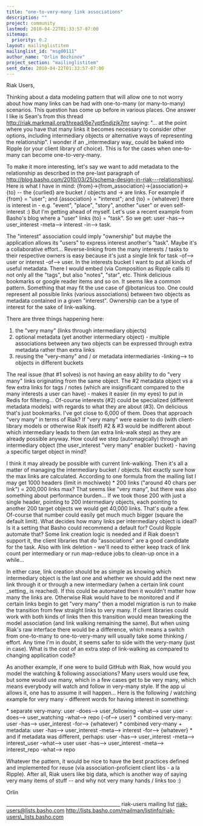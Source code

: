 ```yaml
---
title: "one-to-very-many link associations"
description: ""
project: community
lastmod: 2010-04-22T01:33:57-07:00
sitemap:
  priority: 0.2
layout: mailinglistitem
mailinglist_id: "msg00111"
author_name: "Orlin Bozhinov"
project_section: "mailinglistitem"
sent_date: 2010-04-22T01:33:57-07:00
---
```




Riak Users,

Thinking about a data modeling pattern that will allow one to not worry 
about how many links can be had with one-to-many (or many-to-many) 
scenarios. This question has come up before in various places. One 
answer I like is Sean's from this thread 
http://riak.markmail.org/thread/6e7ypt5ndjzjk7mr saying: "... at the 
point where you have that many links it becomes necessary to consider 
other options, including intermediary objects or alternative ways of 
representing the relationship". I wonder if an \_intermediary way\_ could 
be baked into Ripple (or your client library of choice). This is for 
the cases when one-to-many can become one-to-very-many.


To make it more interesting, let's say we want to add metadata to the 
relationship as described in the pre-last paragraph of 
http://blog.basho.com/2010/03/25/schema-design-in-riak---relationships/. Here 
is what I have in mind: {from}->{from\_association}->{association}->{to} 
-- the {curlied} are bucket / objects and -> are links. For example if 
{from} = "user"; and {association} = "interest"; and {to} = {whatever} 
there is interest in - e.g. "event", "place", "story", another "user" or 
even self-interest :) But I'm getting ahead of myself. Let's use a 
recent example from Basho's blog where a "user" links {to} = "task". So 
we get: user -has--> user\_interest -meta--> interest -in--> task.


The "interest" association could imply "ownership" but maybe the 
application allows its "users" to express interest another's "task". 
Maybe it's a collaborative effort... Reverse-linking from the many 
interests / tasks to their respective owners is easy because it's just a 
single link for task -of--> user or interest -of--> user. In the 
interests bucket I want to put all kinds of useful metadata. There I 
would embed (via Composition as Ripple calls it) not only all the 
"tags", but also "notes", "star", etc. Think delicious bookmarks or 
google reader items and so on. It seems like a common pattern. 
Something that may fit the use case of @botanicus too. One could 
represent all possible links (various associations) between two objects 
as metadata contained in a given "interest". Ownership can be a type of 
interest for the sake of link-walking.


There are three things happening here:
1. the "very many" (links through intermediary objects)
2. optional metadata (yet another intermediary object) - multiple 
associations between any two objects can be expressed through extra 
metadata rather than extra links
3. reusing the "very-many" and / or metadata intermediaries -linking--> 
to objects in different buckets


The real issue (that #1 solves) is not having an easy ability to do 
"very many" links originating from the same object. The #2 metadata 
object vs a few extra links for tags / notes (which are insignificant 
compared to the many interests a user can have) - makes it easier (in my 
eyes) to put in Redis for filtering... Of-course interests (#2) could 
be specialized (different metadata models) with regards to what they are 
about (#3). On delicious that's just bookmarks. I've got close to 
6,000 of them. Does that approach "very many" in terms of Riak? If 
"very many" were easier to do (with client-library models or otherwise 
Riak itself) #2 & #3 would be indifferent about which intermediary leads 
to them (an extra link-walk step) as they are already possible anyway. 
How could we step (automagically) through an intermediary object (the 
user\_interest "very many" enabler bucket) - having a specific target 
object in mind?


I think it may already be possible with current link-walking. Then it's 
all a matter of managing the intermediary bucket / objects. Not exactly 
sure how the max links are calculated. According to one formula from 
the mailing list I may get 1000 headers (limit in mochiweb) \* 200 links 
("around 40 chars per link") = 200,000 links max? That seems like "very 
many", but there was also something about performance burden... If we 
took those 200 with just a single header, pointing to 200 intermediary 
objects, each pointing to another 200 target objects we would get 40,000 
links. That's quite a few. Of-course that number could easily get much 
much bigger (square the default limit). What decides how many links per 
intermediary object is ideal? Is it a setting that Basho could 
recommend a default for? Could Ripple automate that? Some link 
creation logic is needed and if Riak doesn't support it, the client 
libraries that do "associations" are a good candidate for the task. 
Also with link deletion - we'll need to either keep track of link count 
per intermediary or run map-reduce jobs to clean-up once in a while...


In either case, link creation should be as simple as knowing which 
intermediary object is the last one and whether we should add the next 
new link through it or through a new intermediary (when a certain link 
count \_setting\_ is reached). If this could be automated then it 
wouldn't matter how many the links are. Otherwise Riak would have to be 
monitored and if certain links begin to get "very many" then a model 
migration is run to make the transition from few straight links to very 
many. If client libraries could work with both kinds of links then this 
transition would mean tweaking the model association (and link walking 
remaining the same). But when using Riak's raw interface there would be 
a difference, which means a switch from one-to-many to one-to-very-many 
will usually take some thinking / effort. Any time I'm in doubt, it 
seems safer to side with the very-many (just in case). What is the cost 
of an extra step of link-walking as compared to changing application code?


As another example, if one were to build GitHub with Riak, how would you 
model the watching & following associations? Many users would use few, 
but some would use many, which in a few cases get to be very many, which 
means everybody will watch and follow in very-many style. If the app ui 
allows it, one has to assume it will happen... Here is the following / 
watching example for very many - different words for having interest in 
something:


\* separate very-many:
user -does--> user\_following -what--> user
user -does--> user\_watching -what--> repo (-of--> user)
\* combined very-many:
user -has--> user\_interest -for--> {whatever}
\* combined very-many + metadata:
user -has--> user\_interest -meta--> interest -for--> {whatever}
\* and if metadata was different, perhaps:
user -has--> user\_interest -meta--> interest\_user -what--> user
user -has--> user\_interest -meta--> interest\_repo -what--> repo

Whatever the pattern, it would be nice to have the best practices 
defined and implemented for reuse (via association-proficient client 
libs - a la Ripple). After all, Riak users like big data, which is 
another way of saying very many items of stuff -- and why not very many 
hands / links too :)


Orlin

\_\_\_\_\_\_\_\_\_\_\_\_\_\_\_\_\_\_\_\_\_\_\_\_\_\_\_\_\_\_\_\_\_\_\_\_\_\_\_\_\_\_\_\_\_\_\_
riak-users mailing list
riak-users@lists.basho.com
http://lists.basho.com/mailman/listinfo/riak-users\_lists.basho.com

